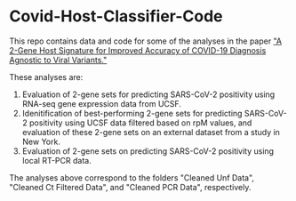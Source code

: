 # Covid-Host-Classifier-Code
This repo contains data and code for some of the analyses in the paper ["A 2-Gene Host Signature for Improved Accuracy of COVID-19 Diagnosis Agnostic to Viral Variants."](https://journals.asm.org/doi/full/10.1128/msystems.00671-22)

These analyses are:
1. Evaluation of 2-gene sets for predicting SARS-CoV-2 positivity using RNA-seq gene expression data from UCSF.
2. Idenitification of best-performing 2-gene sets for predicting SARS-CoV-2 positivity using UCSF data filtered based on rpM values, and evaluation of these 2-gene sets on an external dataset from a study in New York.
3. Evaluation of 2-gene sets on predicting SARS-CoV-2 positivity using local RT-PCR data.

The analyses above correspond to the folders "Cleaned Unf Data", "Cleaned Ct Filtered Data", and "Cleaned PCR Data", respectively.
